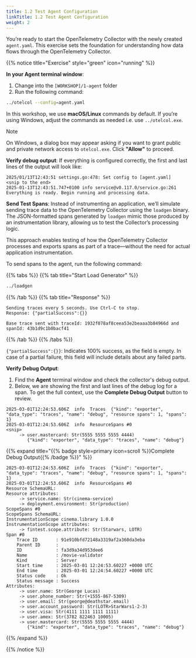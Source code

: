 ```yaml
---
title: 1.2 Test Agent Configuration
linkTitle: 1.2 Test Agent Configuration
weight: 2
---
```


You’re ready to start the OpenTelemetry Collector with the newly created `agent.yaml`. This exercise sets the foundation for understanding how data flows through the OpenTelemetry Collector.

{{% notice title="Exercise" style="green" icon="running" %}}

**In your Agent terminal window**:

1. Change into the `[WORKSHOP]/1-agent` folder
2. Run the following command:

```sh { title="Start Collector" }
../otelcol --config=agent.yaml
```

In this workshop, we use **macOS/Linux** commands by default. If you’re using Windows, adjust the commands as needed i.e. use `../otelcol.exe`.

> [!note]
> On Windows, a dialog box may appear asking if you want to grant public and private network access to `otelcol.exe`. Click **"Allow"** to proceed.

**Verify debug output**: If everything is configured correctly, the first and last lines of the output will look like:

```text
2025/01/13T12:43:51 settings.go:478: Set config to [agent.yaml]
<snip to the end>
2025-01-13T12:43:51.747+0100 info service@v0.117.0/service.go:261 Everything is ready. Begin running and processing data.
```

**Send Test Spans**: Instead of instrumenting an application, we’ll simulate sending trace data to the OpenTelemetry Collector using the `loadgen` binary. The JSON-formatted spans generated by `loadgen` mimic those produced by an instrumentation library, allowing us to test the Collector’s processing logic.

This approach enables testing of how the OpenTelemetry Collector processes and exports spans as part of a trace—without the need for actual application instrumentation.

To send spans to the agent, run the following command:

{{% tabs %}}
{{% tab title="Start Load Generator" %}}

```sh
../loadgen
```

{{% /tab %}}
{{% tab title="Response" %}}

```text
Sending traces every 5 seconds. Use Ctrl-C to stop.
Response: {"partialSuccess":{}}

Base trace sent with traceId: 1932f078af8ceea53e2beaaa3b84966d and spanId: 43b1d9c1b0bacf41
 ```

{{% /tab %}}
{{% /tabs %}}

`{"partialSuccess":{}}`: Indicates 100% success, as the field is empty. In case of a partial failure, this field will include details about any failed parts.

**Verify Debug Output**:

1. Find the **Agent** terminal window and check the collector's debug output.
2. Below, we are showing the first and last lines of the debug log for a span. To get the full context, use the **Complete Debug Output** button to review.

```text
2025-03-01T12:24:53.606Z  info  Traces  {"kind": "exporter", "data_type": "traces", "name": "debug", "resource spans": 1, "spans": 1}
2025-03-01T12:24:53.606Z  info  ResourceSpans #0
<snip>
     -> user.mastercard: Str(5555 5555 5555 4444)
        {"kind": "exporter", "data_type": "traces", "name": "debug"}
```

{{% expand title="{{% badge style=primary icon=scroll %}}Complete Debug Output{{% /badge %}}" %}}

```text
2025-03-01T12:24:53.606Z  info  Traces  {"kind": "exporter", "data_type": "traces", "name": "debug", "resource spans": 1, "spans": 1}
2025-03-01T12:24:53.606Z  info  ResourceSpans #0
Resource SchemaURL:
Resource attributes:
     -> service.name: Str(cinema-service)
     -> deployment.environment: Str(production)
ScopeSpans #0
ScopeSpans SchemaURL:
InstrumentationScope cinema.library 1.0.0
InstrumentationScope attributes:
     -> fintest.scope.attribute: Str(Starwars, LOTR)
Span #0
    Trace ID       : 91e910bfd72148a3319af2a360da3eba
    Parent ID      :
    ID             : fa3d9a34d953dee6
    Name           : /movie-validator
    Kind           : Server
    Start time     : 2025-03-01 12:24:53.60227 +0000 UTC
    End time       : 2025-03-01 12:24:54.60227 +0000 UTC
    Status code    : Ok
    Status message : Success
Attributes:
     -> user.name: Str(George Lucas)
     -> user.phone_number: Str(+1555-867-5309)
     -> user.email: Str(george@deathstar.email)
     -> user.account_password: Str(LOTR>StarWars1-2-3)
     -> user.visa: Str(4111 1111 1111 1111)
     -> user.amex: Str(3782 822463 10005)
     -> user.mastercard: Str(5555 5555 5555 4444)
        {"kind": "exporter", "data_type": "traces", "name": "debug"}
```

{{% /expand %}}

{{% /notice %}}
